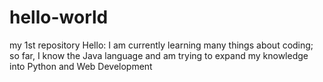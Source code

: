 # hello-world
my 1st repository
Hello:
I am currently learning many things about coding; so far, I know the Java language and am trying to expand my knowledge into Python and Web Development
